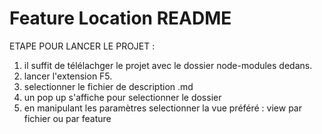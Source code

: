 # Feature Location README

ETAPE POUR LANCER LE PROJET : 

1. il suffit de télélachger le projet avec le dossier node-modules dedans.
2. lancer l'extension F5.
3. selectionner le fichier de description .md
4. un pop up s'affiche pour selectionner le dossier 
5. en manipulant les paramètres selectionner la vue préféré : view par fichier ou par feature 

